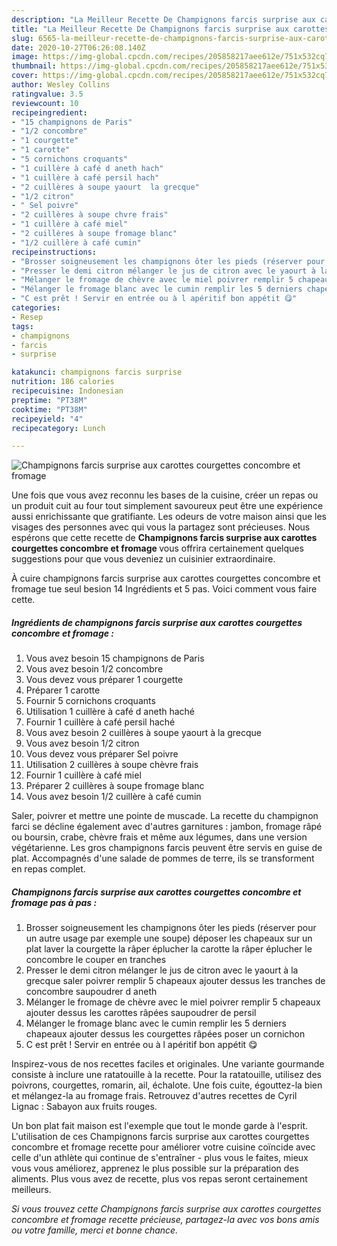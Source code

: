 ```yaml
---
description: "La Meilleur Recette De Champignons farcis surprise aux carottes courgettes concombre et fromage"
title: "La Meilleur Recette De Champignons farcis surprise aux carottes courgettes concombre et fromage"
slug: 6565-la-meilleur-recette-de-champignons-farcis-surprise-aux-carottes-courgettes-concombre-et-fromage
date: 2020-10-27T06:26:08.140Z
image: https://img-global.cpcdn.com/recipes/205858217aee612e/751x532cq70/champignons-farcis-surprise-aux-carottes-courgettes-concombre-et-fromage-photo-principale-de-la-recette.jpg
thumbnail: https://img-global.cpcdn.com/recipes/205858217aee612e/751x532cq70/champignons-farcis-surprise-aux-carottes-courgettes-concombre-et-fromage-photo-principale-de-la-recette.jpg
cover: https://img-global.cpcdn.com/recipes/205858217aee612e/751x532cq70/champignons-farcis-surprise-aux-carottes-courgettes-concombre-et-fromage-photo-principale-de-la-recette.jpg
author: Wesley Collins
ratingvalue: 3.5
reviewcount: 10
recipeingredient:
- "15 champignons de Paris"
- "1/2 concombre"
- "1 courgette"
- "1 carotte"
- "5 cornichons croquants"
- "1 cuillère à café d aneth hach"
- "1 cuillère à café persil hach"
- "2 cuillères à soupe yaourt  la grecque"
- "1/2 citron"
- " Sel poivre"
- "2 cuillères à soupe chvre frais"
- "1 cuillère à café miel"
- "2 cuillères à soupe fromage blanc"
- "1/2 cuillère à café cumin"
recipeinstructions:
- "Brosser soigneusement les champignons ôter les pieds (réserver pour un autre usage par exemple une soupe) déposer les chapeaux sur un plat laver la courgette la râper éplucher la carotte la râper éplucher le concombre le couper en tranches"
- "Presser le demi citron mélanger le jus de citron avec le yaourt à la grecque saler poivrer remplir 5 chapeaux ajouter dessus les tranches de concombre saupoudrer d aneth"
- "Mélanger le fromage de chèvre avec le miel poivrer remplir 5 chapeaux ajouter dessus les carottes râpées saupoudrer de persil"
- "Mélanger le fromage blanc avec le cumin remplir les 5 derniers chapeaux ajouter dessus les courgettes râpées poser un cornichon"
- "C est prêt ! Servir en entrée ou à l apéritif bon appétit 😋"
categories:
- Resep
tags:
- champignons
- farcis
- surprise

katakunci: champignons farcis surprise 
nutrition: 186 calories
recipecuisine: Indonesian
preptime: "PT38M"
cooktime: "PT38M"
recipeyield: "4"
recipecategory: Lunch

---
```



![Champignons farcis surprise aux carottes courgettes concombre et fromage](https://img-global.cpcdn.com/recipes/205858217aee612e/751x532cq70/champignons-farcis-surprise-aux-carottes-courgettes-concombre-et-fromage-photo-principale-de-la-recette.jpg)

Une fois que vous avez reconnu les bases de la cuisine, créer un repas ou un produit cuit au four tout simplement savoureux peut être une expérience aussi enrichissante que gratifiante. Les odeurs de votre maison ainsi que les visages des personnes avec qui vous la partagez sont précieuses. Nous espérons que cette recette de <strong> Champignons farcis surprise aux carottes courgettes concombre et fromage </strong> vous offrira certainement quelques suggestions pour que vous deveniez un cuisinier extraordinaire.

<!--inarticleads1-->

À cuire champignons farcis surprise aux carottes courgettes concombre et fromage tue seul besion 14 Ingrédients et 5 pas. Voici comment vous faire cette.

##### Ingrédients de champignons farcis surprise aux carottes courgettes concombre et fromage :

1. Vous avez besoin 15 champignons de Paris
1. Vous avez besoin 1/2 concombre
1. Vous devez vous préparer 1 courgette
1. Préparer 1 carotte
1. Fournir 5 cornichons croquants
1. Utilisation 1 cuillère à café d aneth haché
1. Fournir 1 cuillère à café persil haché
1. Vous avez besoin 2 cuillères à soupe yaourt à la grecque
1. Vous avez besoin 1/2 citron
1. Vous devez vous préparer  Sel poivre
1. Utilisation 2 cuillères à soupe chèvre frais
1. Fournir 1 cuillère à café miel
1. Préparer 2 cuillères à soupe fromage blanc
1. Vous avez besoin 1/2 cuillère à café cumin


Saler, poivrer et mettre une pointe de muscade. La recette du champignon farci se décline également avec d&#39;autres garnitures : jambon, fromage râpé ou boursin, crabe, chèvre frais et même aux légumes, dans une version végétarienne. Les gros champignons farcis peuvent être servis en guise de plat. Accompagnés d&#39;une salade de pommes de terre, ils se transforment en repas complet. 

<!--inarticleads2-->

##### Champignons farcis surprise aux carottes courgettes concombre et fromage pas à pas :

1. Brosser soigneusement les champignons ôter les pieds (réserver pour un autre usage par exemple une soupe) déposer les chapeaux sur un plat laver la courgette la râper éplucher la carotte la râper éplucher le concombre le couper en tranches
1. Presser le demi citron mélanger le jus de citron avec le yaourt à la grecque saler poivrer remplir 5 chapeaux ajouter dessus les tranches de concombre saupoudrer d aneth
1. Mélanger le fromage de chèvre avec le miel poivrer remplir 5 chapeaux ajouter dessus les carottes râpées saupoudrer de persil
1. Mélanger le fromage blanc avec le cumin remplir les 5 derniers chapeaux ajouter dessus les courgettes râpées poser un cornichon
1. C est prêt ! Servir en entrée ou à l apéritif bon appétit 😋


Inspirez-vous de nos recettes faciles et originales. Une variante gourmande consiste à inclure une ratatouille à la recette. Pour la ratatouille, utilisez des poivrons, courgettes, romarin, ail, échalote. Une fois cuite, égouttez-la bien et mélangez-la au fromage frais. Retrouvez d&#39;autres recettes de Cyril Lignac : Sabayon aux fruits rouges. 

<!--inarticleads1-->

<p>
Un bon plat fait maison est l'exemple que tout le monde garde à l'esprit. L'utilisation de ces Champignons farcis surprise aux carottes courgettes concombre et fromage recette pour améliorer votre cuisine coïncide avec celle d'un athlète qui continue de s'entraîner - plus vous le faites, mieux vous vous améliorez, apprenez le plus possible sur la préparation des aliments. Plus vous avez de recette, plus vos repas seront certainement meilleurs.
</p>

<p>
<i>Si vous trouvez cette Champignons farcis surprise aux carottes courgettes concombre et fromage recette précieuse, partagez-la avec vos bons amis ou votre famille, merci et bonne chance.</i>
</p>
